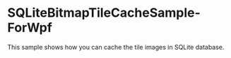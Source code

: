 # SQLiteBitmapTileCacheSample-ForWpf
This sample shows how you can cache the tile images in SQLite database.
